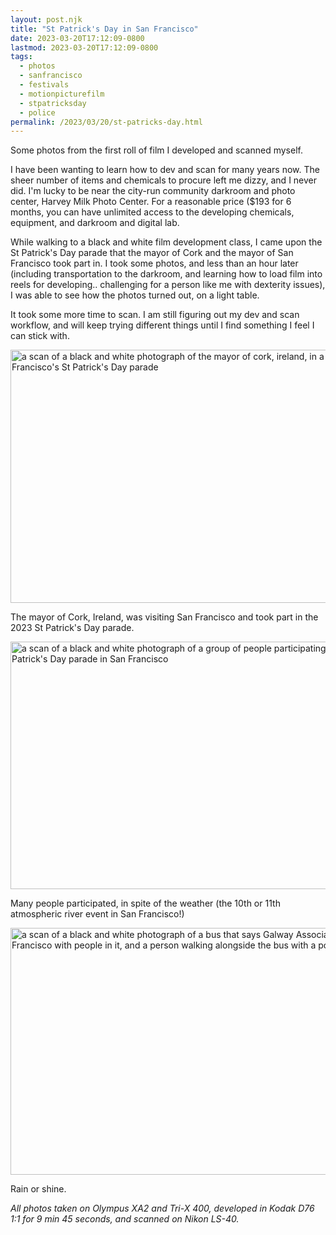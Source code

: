 ```yaml
---
layout: post.njk
title: "St Patrick's Day in San Francisco"
date: 2023-03-20T17:12:09-0800
lastmod: 2023-03-20T17:12:09-0800
tags: 
  - photos
  - sanfrancisco
  - festivals
  - motionpicturefilm
  - stpatricksday
  - police
permalink: /2023/03/20/st-patricks-day.html
---
```

Some photos from the first roll of film I developed and scanned myself.

I have been wanting to learn how to dev and scan for many years now. The sheer number of items and chemicals to procure left me dizzy, and I never did. I'm lucky to be near the city-run community darkroom and photo center, Harvey Milk Photo Center. For a reasonable price ($193 for 6 months, you can have unlimited access to the developing chemicals, equipment, and darkroom and digital lab.

While walking to a black and white film development class, I came upon the St Patrick's Day parade that the mayor of Cork and the mayor of San Francisco took part in. I took some photos, and less than an hour later (including transportation to the darkroom, and learning how to load film into reels for developing.. challenging for a person like me with dexterity issues), I was able to see how the photos turned out, on a light table.

It took some more time to scan. I am still figuring out my dev and scan workflow, and will keep trying different things until I find something I feel I can stick with. 

<img src="/photos/uploads/66d1385d7b.jpg" width="600" height="405" alt="a scan of a black and white photograph of the mayor of cork, ireland, in a car in San Francisco's St Patrick's Day parade" />

The mayor of Cork, Ireland, was visiting San Francisco and took part in the 2023 St Patrick's Day parade.

<img src="/photos/uploads/8b9613e6f3.jpg" width="600" height="396" alt="a scan of a black and white photograph of a group of people participating in the St Patrick's Day parade in San Francisco" />

Many people participated, in spite of the weather (the 10th or 11th atmospheric river event in San Francisco!)

<img src="/photos/uploads/c226a6b7e5.jpg" width="600" height="395" alt="a scan of a black and white photograph of a bus that says Galway Association of San Francisco with people in it, and a person walking alongside the bus with a poncho" />

Rain or shine.

_All photos taken on Olympus XA2 and Tri-X 400, developed in Kodak D76 1:1 for 9 min 45 seconds, and scanned on Nikon LS-40._

